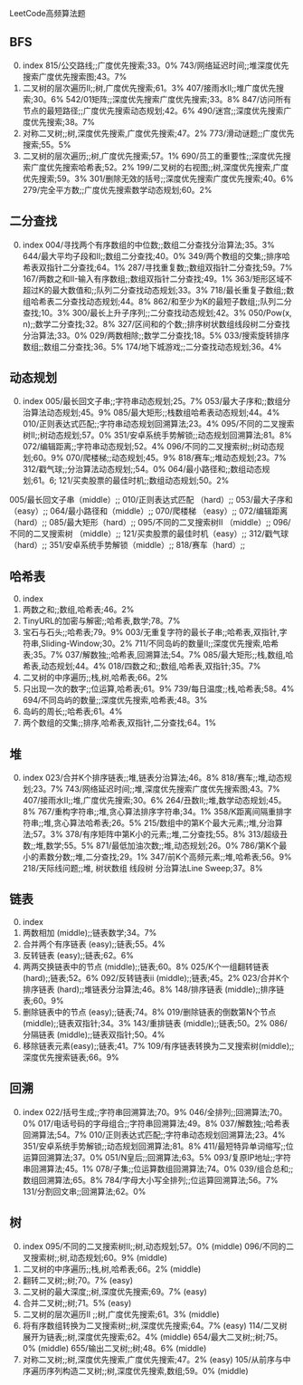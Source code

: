 LeetCode高频算法题

## BFS

000. index
815/公交路线;;广度优先搜索;33。0%
743/网络延迟时间;;堆深度优先搜索广度优先搜索图;43。7%
107. 二叉树的层次遍历II;;树,广度优先搜索;61。3%
407/接雨水II;;堆广度优先搜索;30。6%
542/01矩阵;;深度优先搜索广度优先搜索;33。8%
847/访问所有节点的最短路径;;广度优先搜索动态规划;42。6%
490/迷宫;;深度优先搜索广度优先搜索;38。7%
101. 对称二叉树;;树,深度优先搜索,广度优先搜索;47。2%
773/滑动谜题;;广度优先搜索;55。5%
102. 二叉树的层次遍历;;树,广度优先搜索;57。1%
690/员工的重要性;;深度优先搜索广度优先搜索哈希表;52。2%
199/二叉树的右视图;;树,深度优先搜索,广度优先搜索;59。3%
301/删除无效的括号;;深度优先搜索广度优先搜索;40。6%
279/完全平方数;;广度优先搜索数学动态规划;60。2%

## 二分查找

000. index
004/寻找两个有序数组的中位数;;数组二分查找分治算法;35。3%
644/最大平均子段和II;;数组二分查找;40。0%
349/两个教组的交集;;排序哈希表双指针二分查找;64。1%
287/寻找重复数;;数组双指针二分查找;59。7%
167/两数之和II-输入有序数组;;数组双指针二分查找;49。1%
363/矩形区域不超过K的最大数值和;;队列二分查找动态规划;33。3%
718/最长重复子数组;;数组哈希表二分查找动态规划;44。8%
862/和至少为K的最短子数组;;队列二分查找;10。3%
300/最长上升子序列;;二分查找动态规划;42。3%
050/Pow(x, n);;数学二分查找;32。8%
327/区间和的个数;;排序树状数组线段树二分查找分治算法;33。0%
029/两数相除;;数学二分查找;18。5%
033/搜索旋转排序数组;;数组二分查找;36。5%
174/地下城游戏;;二分查找动态规划;36。4%

## 动态规划

000. index
005/最长回文子串;;字符串动态规划;25。7%
053/最大子序和;;数组分治算法动态规划;45。9%
085/最大矩形;;栈数组哈希表动态规划;44。4%
010/正则表达式匹配;;字符串动态规划回溯算法;23。4%
095/不同的二叉搜索树II;;树动态规划;57。0%
351/安卓系统手势解锁;;动态规划回溯算法;81。8%
072/编辑距离;;字符串动态规划;52。4%
096/不同的二叉搜索树;;树动态规划;60。9%
070/爬楼梯;;动态规划;45。9%
818/赛车;;堆动态规划;23。7%
312/戳气球;;分治算法动态规划;;54。0%
064/最小路径和;;数组动态规划;61。6;
121/买卖股票的最佳时机;;数组动态规划;50。2%


005/最长回文子串（middle）;;
010/正则表达式匹配 （hard）;;
053/最大子序和（easy）;;
064/最小路径和（middle）;;
070/爬楼梯 （easy）;;
072/编辑距离（hard）;;
085/最大矩形（hard）;;
095/不同的二叉搜索树II （middle）;;
096/不同的二叉搜索树 （middle）;;
121/买卖股票的最佳时机（easy）;;
312/戳气球 （hard）;;
351/安卓系统手势解锁（middle）;;
818/赛车（hard）;;


## 哈希表

000. index
001. 两数之和;;数组,哈希表;46。2%
535. TinyURL的加密与解密;;哈希表,数学;78。7%
771. 宝石与石头;;哈希表;79。9%
003/无重复字符的最长子串;;哈希表,双指针,字符串,Sliding-Window;30。2%
711/不同岛屿的数量II;;深度优先搜索,哈希表;35。7%
037/解数独;;哈希表,回溯算法;54。7%
085/最大矩形;;栈,数组,哈希表,动态规划;44。4%
018/四数之和;;数组,哈希表,双指针;35。7%
094. 二叉树的中序遍历;;栈,树,哈希表;66。2%
136. 只出现一次的数字;;位运算,哈希表;61。9%
739/每日温度;;栈,哈希表;58。4%
694/不同岛屿的数量;;深度优先搜索,哈希表;48。3%
463. 岛屿的周长;;哈希表;61。4%
349. 两个数组的交集;;排序,哈希表,双指针,二分查找;64。1%

## 堆 

000. index
023/合并K个排序链表;;堆,链表分治算法;46。8%
818/赛车;;堆,动态规划;23。7%
743/网络延迟时间;;堆,深度优先搜索广度优先搜索图;43。7%
407/接雨水II;;堆,广度优先搜索;30。6%
264/丑数II;;堆,数学动态规划;45。8%
767/重构字符串;;堆,贪心算法排序字符串;34。1%
358/K距离间隔重排字符串;;堆,贪心算法哈希表;26。5%
215/数组中的第K个最大元素;;堆,分治算法;57。3%
378/有序矩阵中第K小的元素;;堆,二分查找;55。8%
313/超级丑数;;堆,数学;55。5%
871/最低加油次数;;堆,动态规划;26。0%
786/第K个最小的素数分数;;堆,二分查找;29。1%
347/前K个高频元素;;堆,哈希表;56。9%
218/天际线问题;;堆, 树状数组 线段树 分治算法Line Sweep;37。8%

## 链表

000. index
002. 两数相加 (middle);;链表数学;34。7% 
021. 合并两个有序链表 (easy);;链表;55。4%
206. 反转链表 (easy);;链表;62。6%
024. 两两交换链表中的节点 (middle);;链表;60。8%
025/K个一组翻转链表 (hard);;链表;52。6%
092/反转链表ii (middle);;链表;45。2%
023/合并K个排序链表 (hard);;堆链表分治算法;46。8%
148/排序链表 (middle);;排序链表;60。9%
237. 删除链表中的节点 (easy);;链表;74。8%
019/删除链表的倒数第N个节点 (middle);;链表双指针;34。3%
143/重排链表 (middle);;链表;50。2%
086/分隔链表 (middle);;链表双指针;50。4%
203. 移除链表元素(easy);;链表;41。7%
109/有序链表转换为二叉搜索树(middle);;深度优先搜索链表;66。9%

## 回溯

000. index
022/括号生成;;字符串回溯算法;70。9%
046/全排列;;回溯算法;70。0%
017/电话号码的字母组合;;字符串回溯算法;49。8%
037/解数独;;哈希表回溯算法;54。7%
010/正则表达式匹配;;字符串动态规划回溯算法;23。4%
351/安卓系统手势解锁;;动态规划回溯算法;81。8%
411/最短特异单词缩写;;位运算回溯算法;37。0%
051/N皇后;;回溯算法;63。5%
093/复原IP地址;;字符串回溯算法;45。1%
078/子集;;位运算数组回溯算法;74。0%
039/组合总和;;数组回溯算法;65。8%
784/字母大小写全排列;;位运算回溯算法;56。7%
131/分割回文串;;回溯算法;62。0%

## 树

000. index
095/不同的二叉搜索树II;;树,动态规划;57。0% (middle)
096/不同的二叉搜索树;;树,动态规划;60。9% (middle)
094. 二叉树的中序遍历;;栈,树,哈希表;66。2% (middle)
226. 翻转二叉树;;树;70。7% (easy)
104. 二叉树的最大深度;;树,深度优先搜索;69。7% (easy)
617. 合并二叉树;;树;71。5% (easy)
107. 二叉树的层次遍历II ;;树,广度优先搜索;61。3% (middle)
108. 将有序数组转换为二叉搜索树;;树,深度优先搜索;64。7% (easy)
114/二叉树展开为链表;;树,深度优先搜索;62。4% (middle)
654/最大二叉树;;树;75。0% (middle)
655/输出二叉树;;树;48。6% (middle)
101. 对称二叉树;;树,深度优先搜索,广度优先搜索;47。2% (easy)
105/从前序与中序遍历序列构造二叉树;;树,深度优先搜索,数组;59。0% (middle)






